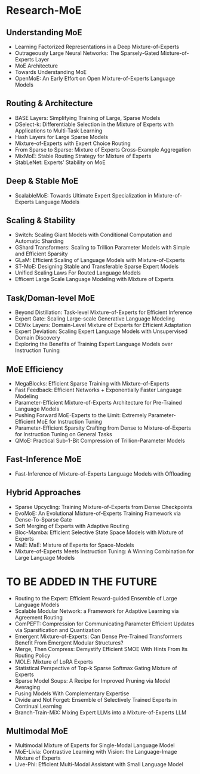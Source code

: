 # Research-MoE

## Understanding MoE
- Learning Factorized Representations in a Deep Mixture-of-Experts
- Outrageously Large Neural Networks: The Sparsely-Gated Mixture-of-Experts Layer
- MoE Architecture
- Towards Understanding MoE
- OpenMoE: An Early Effort on Open Mixture-of-Experts Language Models

## Routing & Architecture
- BASE Layers: Simplifying Training of Large, Sparse Models
- DSelect-k: Differentiable Selection in the Mixture of Experts with Applications to Multi-Task Learning
- Hash Layers for Large Sparse Models
- Mixture-of-Experts with Expert Choice Routing
- From Sparse to Sparse: Mixture of Experts Cross-Example Aggregation
- MixMoE: Stable Routing Strategy for Mixture of Experts
- StabLeNet: Experts’ Stability on MoE

## Deep & Stable MoE
- ScalableMoE: Towards Ultimate Expert Specialization in Mixture-of-Experts Language Models

## Scaling & Stability
- Switch: Scaling Giant Models with Conditional Computation and Automatic Sharding
- GShard Transformers: Scaling to Trillion Parameter Models with Simple and Efficient Sparsity
- GLaM: Efficient Scaling of Language Models with Mixture-of-Experts
- ST-MoE: Designing Stable and Transferable Sparse Expert Models
- Unified Scaling Laws For Routed Language Models
- Efficent Large Scale Language Modeling with Mixture of Experts

## Task/Doman-level MoE
- Beyond Distillation: Task-level Mixture-of-Experts for Efficient Inference
- Expert Gate: Scaling Large-scale Generative Language Modeling
- DEMix Layers: Domain-Level Mixture of Experts for Efficient Adaptation
- Expert Deviation: Scaling Expert Language Models with Unsupervised Domain Discovery
- Exploring the Benefits of Training Expert Language Models over Instruction Tuning

## MoE Efficiency
- MegaBlocks: Efficient Sparse Training with Mixture-of-Experts
- Fast Feedback: Efficient Networks + Exponentially Faster Language Modeling
- Parameter-Efficient Mixture-of-Experts Architecture for Pre-Trained Language Models
- Pushing Forward MoE-Experts to the Limit: Extremely Parameter-Efficient MoE for Instruction Tuning
- Parameter-Efficient Sparsity Crafting from Dense to Mixture-of-Experts for Instruction Tuning on General Tasks
- QMoE: Practical Sub-1-Bit Compression of Trillion-Parameter Models

## Fast-Inference MoE
- Fast-Inference of Mixture-of-Experts Language Models with Offloading

## Hybrid Approaches
- Sparse Upcycling: Training Mixture-of-Experts from Dense Checkpoints
- EvoMoE: An Evolutional Mixture-of-Experts Training Framework via Dense-To-Sparse Gate
- Soft Merging of Experts with Adaptive Routing
- Bloc-Mamba: Efficient Selective State Space Models with Mixture of Experts
- MaE: MaE: Mixture of Experts for Space-Models
- Mixture-of-Experts Meets Instruction Tuning: A Winning Combination for Large Language Models


# TO BE ADDED IN THE FUTURE

- Routing to the Expert: Efficient Reward-guided Ensemble of Large
Language Models
- Scalable Modular Network: a Framework for Adaptive Learning via Agreement Routing
- ComPEFT: Compression for Communicating Parameter Efficient Updates via
Sparsification and Quantization
- Emergent Mixture-of-Experts: Can Dense Pre-Trained Transformers Benefit From Emergent Modular Structures?
- Merge, Then Compress: Demystify Efficient SMOE With Hints From Its Routing Policy
- MOLE: Mixture of LoRA Experts
- Statistical Perspective of Top-k Sparse Softmax Gating Mixture of Experts
- Sparse Model Soups: A Recipe for Improved Pruning via Model Averaging
- Fusing Models With Complementary Expertise
- Divide and Not Forget: Ensemble of Selectively Trained Experts in Continual Learning
- Branch-Train-MiX: Mixing Expert LLMs into a Mixture-of-Experts LLM

## Multimodal MoE
- Multimodal Mixture of Experts for Single-Modal Language Model
- MoE-Livia: Contrastive Learning with Vision: the Language-Image Mixture of Experts
- Live-Phi: Efficient Multi-Modal Assistant with Small Language Model
